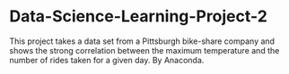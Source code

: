 # Data-Science-Learning-Project-2

This project takes a data set from a Pittsburgh bike-share company and shows the strong correlation between the maximum temperature 
and the number of rides taken for a given day. By Anaconda.
